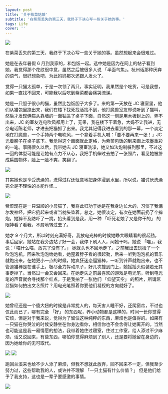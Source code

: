 ```yaml
---
layout: post
title: '关于紫菜姑娘'
subtitle: '在紫菜丢失的第三天，我终于下决心写一些关于她的事。'
tags: Life
cover: ''
---
```


![](/images/CatZicai_01.jpg)

在紫菜丢失的第三天，我终于下决心写一些关于她的事。虽然想起来会很难过。

她是在去年暑假 6 月到我家的，和包饭一起。选中她是因为在网上的帖子看到她，我觉得那个花纹很中意，虽然之后被很多人说 「半面乌焦」。杭州话那种厌弃的语气，很好想象吧，为此妈妈那次还跟人发火了。

觉得一只猫太孤单，于是一次领了两只，事实证明，我果然是个吃货，可是我想，如果一直找不回来，可能我以后吃到紫菜都会痛哭流涕。

她是一只胆子很小的猫，虽然比包饭胆子大多了。来的第一天放在 JC 寝室里，他们从猫包里跑出来，我们在楼下找死找活找不到，他打魔兽室友却说听到了猫叫，然后才发现俩猫从靠墙的一面钻进了桌子下面，自然这一侧是用木板封上的，弄不出来，JC 的室友连电吹风都用上了，无果，我在楼下干着急，大妈不让我进，无奈电话陈老师，才进去把猫抓了出来。我尤其记得我进去看到的那一幕，一个淡定地在打魔兽，一个手持两个电吹风，一个拿着手机大喊：「要不要再来一张！」JC 光着膀子在桌子底下。我觉得这个画面就此定格，为紫菜包饭的到来画上浓墨重彩的一笔。事隔很久以后，我带她去 JC 寝室洗澡，她又如法炮制躲到那里，不过这一回的体型可能是让她有点力不从心，我把手机伸过去拍了一张照片，看见她被挤成扁圆物体，脸上一脸不爽，笑翻了。


![](/images/CatZicai_02.jpg)

其实她也是享受洗澡的，洗得过程还惬意地把身体浸到水里，所以说，猫讨厌洗澡完全是不理性的本能作怪…

![](/images/CatZicai_03.jpg)

紫菜现在是一只温顺的小母猫了，我将此归功于她是在我身边长大的，习惯了我偶尔发神经，把它扔起来或者当枕头垫着。总之，她很淡定，有次在她面前扔了个摔炮，她猝不及防吓了一跳，抬头看到是我，用一种 「吓死老娘了又是你干的」 的眼神看了看我，不屑地转过去了。

她才 9 个月大，所以时刻充满好奇，我放电光棒的时候她睁大眼睛看的很起劲，事后回家，她站在我旁边站了好一会，我停下刷人人，问她干吗，她说 「喵」，我说：「喵什么喵，放完了没有了。」 她就头也不回地走了。之前我出去玩捡了一个吹泡泡机，回来吹泡泡给她看，她歪着脖子看的很起劲，后来一听到泡泡机的音乐就跑出来。在她更小一点的时候，她疯狂迷恋逗猫棒，一听到铃声就跑出来，也不管逗猫棒是在谁手上，极尽全力挥动爪子，好几次撞到门上，她摇摇头假装若无其事走掉了。当然过一会又会回来。在她走失之前最喜欢的游戏是电光笔，听到电光笔的声音就会寻找那个红点，于是我拍了一张他们 「仰望天空」 的照片，所谓屌丝猫如何拍出文艺照片？用电光笔照着你要他们凝视的方向就好了。

![](/images/CatZicai_04.jpg)

她曾经还是一个傻大妞的时候是非常扰人的，每天害人睡不好，还爬窗帘，不过也仅此而已了，哪有完全 「好」 的东西呢，养小动物都是这样的，时间一长你觉得它烦，但是对于我来说，觉得为了留住这种纯粹的东西，麻烦也是值得的。如果有一只猫在你哭泣的时候安静坐在你身边看你，相信你也不会舍得让她离开的。当然也可能这是我一厢情愿的想法，我带着她住过寝室，住过工作室，给人添过不少麻烦，话又说回来，有些东西，哪怕你觉得麻烦到了别人，还是要将她留在身边的，因为她给你的无可取代。

![](/images/CatZicai_05.jpg)
![](/images/CatZicai_06.jpg)

跑回兰溪来也给不少人添了麻烦，但我不想就此放弃，回不回来不一定，但我至少努力过，这些帮助我的人，或许并不理解 「一只土猫有什么价值？」 但是他们给予了我支持，这也是一辈子要感激的事情。

![](/images/CatZicai_07.jpg)